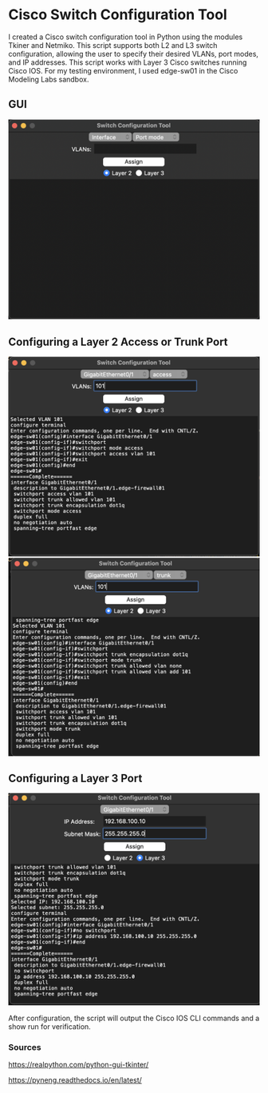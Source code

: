# Cisco Switch Configuration Tool

I created a Cisco switch configuration tool in Python using the modules Tkiner and Netmiko. This script supports both L2 and L3 switch configuration, allowing the user to specify their desired VLANs, port modes, and IP addresses. This script works with Layer 3 Cisco switches running Cisco IOS. For my testing environment, I used edge-sw01 in the Cisco Modeling Labs sandbox.

## GUI

![](images/Layer%202%20Blank.png)

## Configuring a Layer 2 Access or Trunk Port

![](images/Access%20Port.png)
![](images/Trunk%20Port.png)

## Configuring a Layer 3 Port

![](images/Layer%203%20Port.png)

After configuration, the script will output the Cisco IOS CLI commands and a show run for verification.
### Sources

https://realpython.com/python-gui-tkinter/

https://pyneng.readthedocs.io/en/latest/
